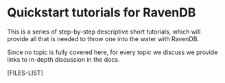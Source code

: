 ﻿# Quickstart tutorials for RavenDB

This is a series of step-by-step descriptive short tutorials, which will provide all that is needed to throw one into the water with RavenDB.

Since no topic is fully covered here, for every topic we discuss we provide links to in-depth discussion in the docs.

[FILES-LIST]